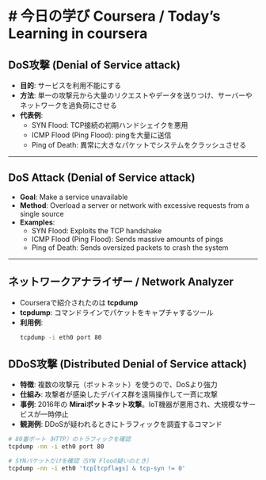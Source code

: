 # #  今日の学び Coursera / Today’s Learning in coursera

## DoS攻撃 (Denial of Service attack)  
- **目的**: サービスを利用不能にする  
- **方法**: 単一の攻撃元から大量のリクエストやデータを送りつけ、サーバーやネットワークを過負荷にさせる  
- **代表例**:  
  - SYN Flood: TCP接続の初期ハンドシェイクを悪用  
  - ICMP Flood (Ping Flood): pingを大量に送信  
  - Ping of Death: 異常に大きなパケットでシステムをクラッシュさせる  

---

## DoS Attack (Denial of Service attack)  
- **Goal**: Make a service unavailable  
- **Method**: Overload a server or network with excessive requests from a single source  
- **Examples**:  
  - SYN Flood: Exploits the TCP handshake  
  - ICMP Flood (Ping Flood): Sends massive amounts of pings  
  - Ping of Death: Sends oversized packets to crash the system  

---

## ネットワークアナライザー / Network Analyzer  
- Courseraで紹介されたのは **tcpdump**  
- **tcpdump**: コマンドラインでパケットをキャプチャするツール  
- **利用例**:  
  ```bash
  tcpdump -i eth0 port 80

## DDoS攻撃 (Distributed Denial of Service attack)  
- **特徴**: 複数の攻撃元（ボットネット）を使うので、DoSより強力  
- **仕組み**: 攻撃者が感染したデバイス群を遠隔操作して一斉に攻撃  
- **事例**: 2016年の **Miraiボットネット攻撃**。IoT機器が悪用され、大規模なサービスが一時停止  
- **観測例**: DDoSが疑われるときにトラフィックを調査するコマンド  

```bash
# 80番ポート（HTTP）のトラフィックを確認
tcpdump -nn -i eth0 port 80

# SYNパケットだけを確認（SYN Flood疑いのとき）
tcpdump -nn -i eth0 'tcp[tcpflags] & tcp-syn != 0'
